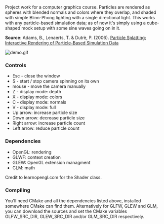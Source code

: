 Project work for a computer graphics course.
Particles are rendered as spheres with blended normals and colors where they overlap,
and shaded with simple Blinn-Phong lighting with a single directional light.
This works with any particle-based simulation data;
as of now it's simply using a cube-shaped mock setup with some sine waves going on in it.

**Source**: Adams, B., Lenaerts, T. & Dutrè, P. (2006).
[Particle Splatting: Interactive Rendering of Particle-Based Simulation Data](http://graphics.cs.kuleuven.be/publications/PSIRPBSD/)

![demo.gif](demo.gif)

### Controls

* Esc - close the window
* S - start / stop camera spinning on its own
* mouse - move the camera manually
* Z - display mode: depth
* X - display mode: colors
* C - display mode: normals
* V - display mode: full
* Up arrow: increase particle size
* Down arrow: decrease particle size
* Right arrow: increase particle count
* Left arrow: reduce particle count

### Dependencies

* OpenGL: rendering
* GLWF: context creation
* GLEW: OpenGL extension managment
* GLM: math

Credit to learnopengl.com for the Shader class.

### Compiling

You'll need CMake and all the dependencies listed above, installed somewhere CMake can find them.
Alternatively for GLFW, GLEW and GLM, you can download the sources and set the CMake variables
GLFW_SRC_DIR, GLEW_SRC_DIR and/or GLM_SRC_DIR respectively.

